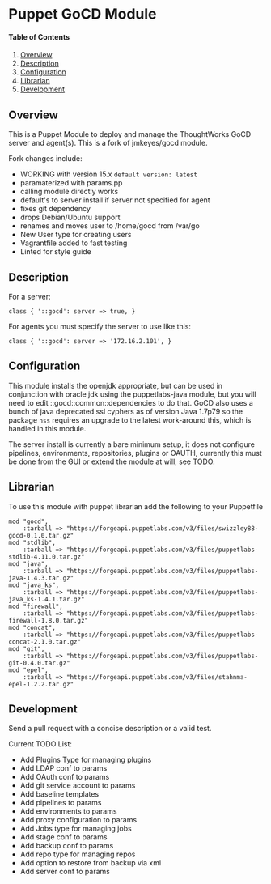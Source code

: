 # Puppet GoCD Module

#### Table of Contents

 1. [Overview](#overview)
 2. [Description](#description)
 3. [Configuration](#configuration)
 4. [Librarian](#librarian)
 5. [Development](#development)

## Overview

This is a Puppet Module to deploy and manage the ThoughtWorks GoCD server and agent(s). This is a fork of jmkeyes/gocd module. 

Fork changes include:
  * WORKING with version 15.x ```default version: latest``` 
  * paramaterized with params.pp
  * calling module directly works
  * default's to server install if server not specified for agent
  * fixes git dependency
  * drops Debian/Ubuntu support
  * renames and moves user to /home/gocd from /var/go
  * New User type for creating users
  * Vagrantfile added to fast testing
  * Linted for style guide

## Description

For a server: 
```
class { '::gocd': server => true, }
``` 

For agents you must specify the server to use like this:
```
class { '::gocd': server => '172.16.2.101', }
```

## Configuration

This module installs the openjdk appropriate, but can be used in conjunction with oracle jdk using the puppetlabs-java  module, but you will need to edit ::gocd::common::dependencies to do that. GoCD also uses a bunch of java deprecated ssl cyphers as of version Java 1.7p79 so the package ```nss``` requires an upgrade to the latest work-around this, which is handled in this module.

The server install is currently a bare minimum setup, it does not configure pipelines, environments, repositories, plugins or OAUTH, currently this must be done from the GUI or extend the module at will, see [TODO](#development).

## Librarian

To use this module with puppet librarian add the following to your Puppetfile

```
mod "gocd",
    :tarball => "https://forgeapi.puppetlabs.com/v3/files/swizzley88-gocd-0.1.0.tar.gz"
mod "stdlib",
    :tarball => "https://forgeapi.puppetlabs.com/v3/files/puppetlabs-stdlib-4.11.0.tar.gz"
mod "java",
    :tarball => "https://forgeapi.puppetlabs.com/v3/files/puppetlabs-java-1.4.3.tar.gz"
mod "java_ks",
    :tarball => "https://forgeapi.puppetlabs.com/v3/files/puppetlabs-java_ks-1.4.1.tar.gz"
mod "firewall",
    :tarball => "https://forgeapi.puppetlabs.com/v3/files/puppetlabs-firewall-1.8.0.tar.gz"
mod "concat",
    :tarball => "https://forgeapi.puppetlabs.com/v3/files/puppetlabs-concat-2.1.0.tar.gz"
mod "git",
    :tarball => "https://forgeapi.puppetlabs.com/v3/files/puppetlabs-git-0.4.0.tar.gz"
mod "epel",
    :tarball => "https://forgeapi.puppetlabs.com/v3/files/stahnma-epel-1.2.2.tar.gz"
```

## Development

Send a pull request with a concise description or a valid test. 

Current TODO List:

  * Add Plugins Type for managing plugins
  * Add LDAP conf to params
  * Add OAuth conf to params
  * Add git service account to params
  * Add baseline templates
  * Add pipelines to params
  * Add environments to params
  * Add proxy configuration to params
  * Add Jobs type for managing jobs
  * Add stage conf to params
  * Add backup conf to params
  * Add repo type for managing repos
  * Add option to restore from backup via xml
  * Add server conf to params

